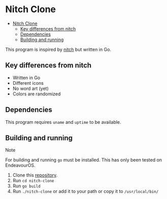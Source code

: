 # Nitch Clone

<!--toc:start-->

- [Nitch Clone](#nitch-clone)
  - [Key differences from nitch](#key-differences-from-nitch)
  - [Dependencies](#dependencies)
  - [Building and running](#building-and-running)
  <!--toc:end-->

This program is inspired by [nitch](https://github.com/ssleert/nitch) but written in Go.

## Key differences from nitch

- Written in Go
- Different icons
- No word art (yet)
- Colors are randomized

## Dependencies

This program requires `uname` and `uptime`
to be available.

## Building and running

> [!NOTE]
> For building and running `go` must be installed.
> This has only been tested on EndeavourOS.

1. Clone this [repository](https://github.com/sid314/nitch-clone).
2. Run `cd nitch-clone`
3. Run `go build`
4. Run `./nitch-clone` or add it to your path or copy it to `/usr/local/bin/`

